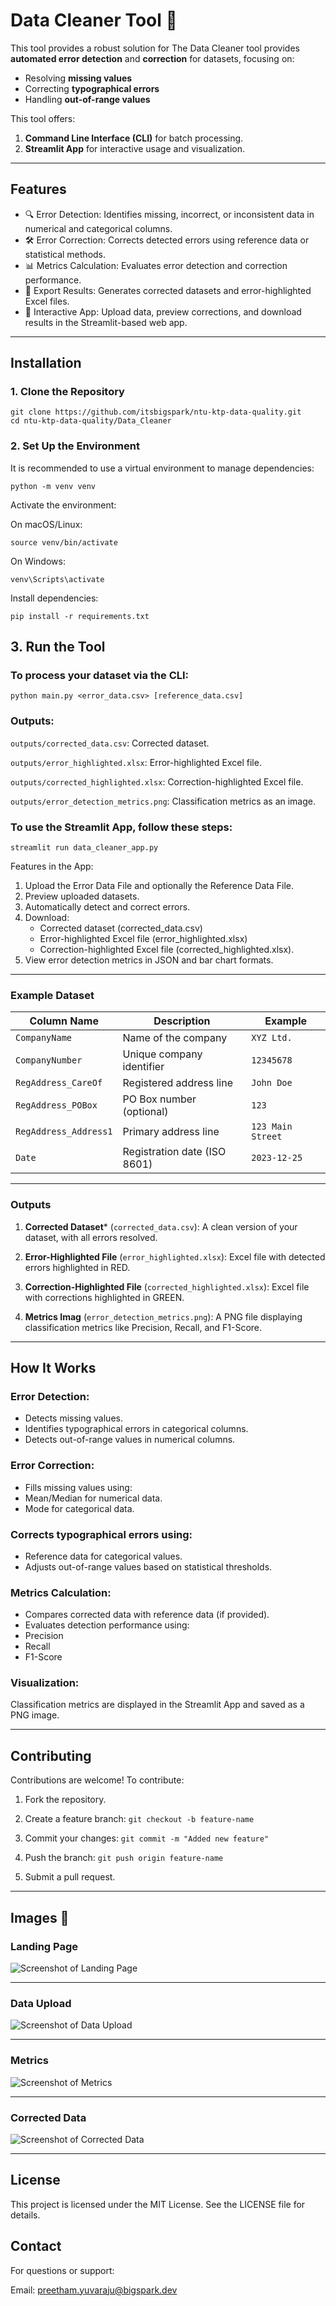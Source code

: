 # **Data Cleaner Tool 🧹**

This tool provides a robust solution for The Data Cleaner tool provides **automated error detection** and **correction** for datasets, focusing on:

- Resolving **missing values**
- Correcting **typographical errors**
- Handling **out-of-range values**

This tool offers:

1. **Command Line Interface (CLI)** for batch processing.
2. **Streamlit App** for interactive usage and visualization.

---

## Features

- 🔍 Error Detection: Identifies missing, incorrect, or inconsistent data in numerical and categorical columns.
- 🛠️ Error Correction: Corrects detected errors using reference data or statistical methods.
- 📊 Metrics Calculation: Evaluates error detection and correction performance.
- 📂 Export Results: Generates corrected datasets and error-highlighted Excel files.
- 🎨 Interactive App: Upload data, preview corrections, and download results in the Streamlit-based web app.

---

## Installation

### 1. Clone the Repository

```
git clone https://github.com/itsbigspark/ntu-ktp-data-quality.git
cd ntu-ktp-data-quality/Data_Cleaner
```

### 2. Set Up the Environment
It is recommended to use a virtual environment to manage dependencies:
```
python -m venv venv
```

Activate the environment:

On macOS/Linux:
```
source venv/bin/activate
```

On Windows:
```
venv\Scripts\activate
```

Install dependencies:
```
pip install -r requirements.txt
```


## 3. Run the Tool

### To process your dataset via the CLI:
```
python main.py <error_data.csv> [reference_data.csv]

```

### Outputs:

```outputs/corrected_data.csv```: Corrected dataset.

```outputs/error_highlighted.xlsx```: Error-highlighted Excel file.

```outputs/corrected_highlighted.xlsx```: Correction-highlighted Excel file.

```outputs/error_detection_metrics.png```: Classification metrics as an image.


### To use the Streamlit App, follow these steps:
```
streamlit run data_cleaner_app.py
```

Features in the App:

1. Upload the Error Data File and optionally the Reference Data File.
2. Preview uploaded datasets.
3. Automatically detect and correct errors.
4. Download:
   - Corrected dataset (corrected_data.csv)
   - Error-highlighted Excel file (error_highlighted.xlsx)
   - Correction-highlighted Excel file (corrected_highlighted.xlsx).
5. View error detection metrics in JSON and bar chart formats.


---

### Example Dataset

| **Column Name**       | **Description**                | **Example**       |
|------------------------|--------------------------------|-------------------|
| `CompanyName`         | Name of the company           | `XYZ Ltd.`       |
| `CompanyNumber`       | Unique company identifier     | `12345678`       |
| `RegAddress_CareOf`   | Registered address line       | `John Doe`       |
| `RegAddress_POBox`    | PO Box number (optional)      | `123`            |
| `RegAddress_Address1` | Primary address line          | `123 Main Street`|
| `Date`                | Registration date (ISO 8601)  | `2023-12-25`     |

---

### Outputs

1. **Corrected Dataset*** (```corrected_data.csv```):
A clean version of your dataset, with all errors resolved.

2. **Error-Highlighted File** (```error_highlighted.xlsx```):
Excel file with detected errors highlighted in RED.

3. **Correction-Highlighted File** (```corrected_highlighted.xlsx```):
Excel file with corrections highlighted in GREEN.

4. **Metrics Imag** (```error_detection_metrics.png```):
A PNG file displaying classification metrics like Precision, Recall, and F1-Score.

---

## How It Works

### Error Detection:

- Detects missing values.
- Identifies typographical errors in categorical columns.
- Detects out-of-range values in numerical columns.

### Error Correction:

- Fills missing values using:
- Mean/Median for numerical data.
- Mode for categorical data.

### Corrects typographical errors using:

- Reference data for categorical values.
- Adjusts out-of-range values based on statistical thresholds.

### Metrics Calculation:

- Compares corrected data with reference data (if provided).
- Evaluates detection performance using:
- Precision
- Recall
- F1-Score

### Visualization:

Classification metrics are displayed in the Streamlit App and saved as a PNG image.
  
---

## Contributing

Contributions are welcome! To contribute:

1. Fork the repository.

2. Create a feature branch:
```git checkout -b feature-name```

3. Commit your changes:
```git commit -m "Added new feature"```

4. Push the branch:
```git push origin feature-name```

5. Submit a pull request.


---


## Images 📸
### Landing Page
![Screenshot of Landing Page](images/Screenshot%2025-01-16%at%14.32.17.png)

---


### Data Upload
![Screenshot of Data Upload](images/Screenshot%2025-01-16%at%14.32.45.png)

---



### Metrics
![Screenshot of Metrics](images/Screenshot%2025-01-16%at%14.33.15.png)

---


### Corrected Data
![Screenshot of  Corrected Data](images/Screenshot%2025-01-16%at%14.33.49.png)

---



## License
This project is licensed under the MIT License. See the LICENSE file for details.

## Contact
For questions or support:


Email: preetham.yuvaraju@bigspark.dev






